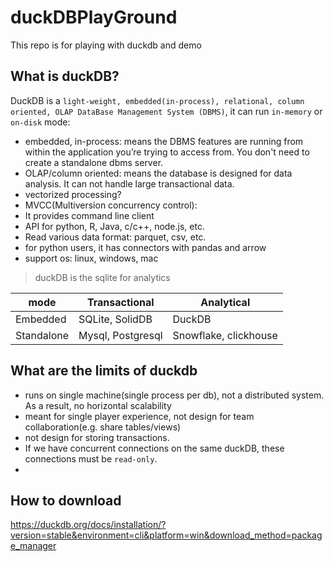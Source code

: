 # duckDBPlayGround

This repo is for playing with duckdb and demo

## What is duckDB?

DuckDB is a `light-weight, embedded(in-process), relational, column oriented, OLAP DataBase Management System (DBMS)`, it can run `in-memory` or `on-disk` mode: 

- embedded, in-process: means the DBMS features are running from within the application you’re trying to access from.
         You don't need to create a standalone dbms server.
- OLAP/column oriented: means the database is designed for data analysis. It can not handle large transactional data.
- vectorized processing?
- MVCC(Multiversion concurrency control):
- It provides command line client
- API for python, R, Java, c/c++, node.js, etc.
- Read various data format: parquet, csv, etc.
- for python users, it has connectors with pandas and arrow
- support os: linux, windows, mac

> duckDB is the sqlite for analytics

| mode       | Transactional     | Analytical            |
|------------|-------------------|-----------------------|
| Embedded   | SQLite, SolidDB   | DuckDB                |
| Standalone | Mysql, Postgresql | Snowflake, clickhouse |

## What are the limits of duckdb

- runs on single machine(single process per db), not a distributed system. As a result, no horizontal scalability
- meant for single player experience, not design for team collaboration(e.g. share tables/views)
- not design for storing transactions.
- If we have concurrent connections on the same duckDB, these connections must be `read-only`.
- 


## How to download

https://duckdb.org/docs/installation/?version=stable&environment=cli&platform=win&download_method=package_manager